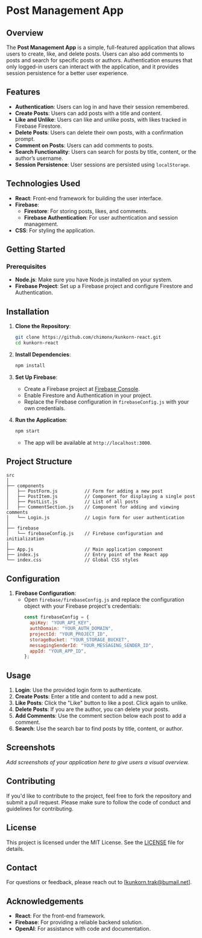 
# Post Management App

## Overview
The **Post Management App** is a simple, full-featured application that allows users to create, like, and delete posts. Users can also add comments to posts and search for specific posts or authors. Authentication ensures that only logged-in users can interact with the application, and it provides session persistence for a better user experience.

## Features
- **Authentication**: Users can log in and have their session remembered.
- **Create Posts**: Users can add posts with a title and content.
- **Like and Unlike**: Users can like and unlike posts, with likes tracked in Firebase Firestore.
- **Delete Posts**: Users can delete their own posts, with a confirmation prompt.
- **Comment on Posts**: Users can add comments to posts.
- **Search Functionality**: Users can search for posts by title, content, or the author’s username.
- **Session Persistence**: User sessions are persisted using `localStorage`.

## Technologies Used
- **React**: Front-end framework for building the user interface.
- **Firebase**: 
  - **Firestore**: For storing posts, likes, and comments.
  - **Firebase Authentication**: For user authentication and session management.
- **CSS**: For styling the application.

## Getting Started

### Prerequisites
- **Node.js**: Make sure you have Node.js installed on your system.
- **Firebase Project**: Set up a Firebase project and configure Firestore and Authentication.

## Installation

1. **Clone the Repository**:
   ```bash
   git clone https://github.com/chimonx/kunkorn-react.git
   cd kunkorn-react
   ```

2. **Install Dependencies**:
   ```bash
   npm install
   ```

3. **Set Up Firebase**:
   - Create a Firebase project at [Firebase Console](https://console.firebase.google.com/).
   - Enable Firestore and Authentication in your project.
   - Replace the Firebase configuration in `firebaseConfig.js` with your own credentials.

4. **Run the Application**:
   ```bash
   npm start
   ```
   - The app will be available at `http://localhost:3000`.

## Project Structure
```
src
│
├── components
│   ├── PostForm.js          // Form for adding a new post
│   ├── PostItem.js          // Component for displaying a single post
│   ├── PostList.js          // List of all posts
│   ├── CommentSection.js    // Component for adding and viewing comments
│   └── Login.js             // Login form for user authentication
│
├── firebase
│   └── firebaseConfig.js    // Firebase configuration and initialization
│
├── App.js                   // Main application component
├── index.js                 // Entry point of the React app
└── index.css                // Global CSS styles
```

## Configuration

1. **Firebase Configuration**:
   - Open `firebase/firebaseConfig.js` and replace the configuration object with your Firebase project's credentials:
     ```javascript
     const firebaseConfig = {
       apiKey: "YOUR_API_KEY",
       authDomain: "YOUR_AUTH_DOMAIN",
       projectId: "YOUR_PROJECT_ID",
       storageBucket: "YOUR_STORAGE_BUCKET",
       messagingSenderId: "YOUR_MESSAGING_SENDER_ID",
       appId: "YOUR_APP_ID",
     };
     ```

## Usage

1. **Login**: Use the provided login form to authenticate.
2. **Create Posts**: Enter a title and content to add a new post.
3. **Like Posts**: Click the "Like" button to like a post. Click again to unlike.
4. **Delete Posts**: If you are the author, you can delete your posts.
5. **Add Comments**: Use the comment section below each post to add a comment.
6. **Search**: Use the search bar to find posts by title, content, or author.

## Screenshots
_Add screenshots of your application here to give users a visual overview._

## Contributing
If you'd like to contribute to the project, feel free to fork the repository and submit a pull request. Please make sure to follow the code of conduct and guidelines for contributing.

## License
This project is licensed under the MIT License. See the [LICENSE](LICENSE) file for details.

## Contact
For questions or feedback, please reach out to [kunkorn.trak@bumail.net].

## Acknowledgements
- **React**: For the front-end framework.
- **Firebase**: For providing a reliable backend solution.
- **OpenAI**: For assistance with code and documentation.
